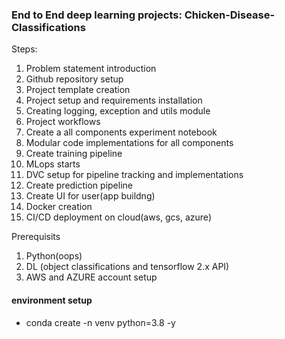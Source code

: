 ### End to End deep learning projects: Chicken-Disease-Classifications

Steps:

1. Problem statement introduction
2. Github repository setup
3. Project template creation
4. Project setup and requirements installation
5. Creating logging, exception and utils module
6. Project workflows
7. Create a all components experiment notebook
8. Modular code implementations for all components
9. Create training pipeline
10. MLops starts
11. DVC setup for pipeline tracking and implementations
12. Create prediction pipeline
13. Create UI for user(app buildng)
14. Docker creation
15. CI/CD deployment on cloud(aws, gcs, azure)


Prerequisits

1. Python(oops)
2. DL (object classifications and tensorflow 2.x API)
3. AWS and AZURE account setup

#### environment setup
* conda create -n venv python=3.8 -y